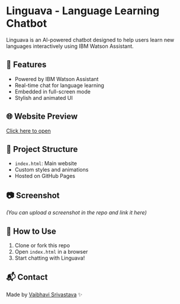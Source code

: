 # Linguava - Language Learning Chatbot

Linguava is an AI-powered chatbot designed to help users learn new languages interactively using IBM Watson Assistant.

## 🔧 Features
- Powered by IBM Watson Assistant
- Real-time chat for language learning
- Embedded in full-screen mode
- Stylish and animated UI

## 🌐 Website Preview
[Click here to open](https://vaibhavisrivastava26.github.io/vms-linguaava/)

## 📁 Project Structure
- `index.html`: Main website
- Custom styles and animations
- Hosted on GitHub Pages

## 📷 Screenshot
*(You can upload a screenshot in the repo and link it here)*

## 🚀 How to Use
1. Clone or fork this repo
2. Open `index.html` in a browser
3. Start chatting with Linguava!

## 📬 Contact
Made by [Vaibhavi Srivastava](https://github.com/VaibhaviSrivastava26) ✨
